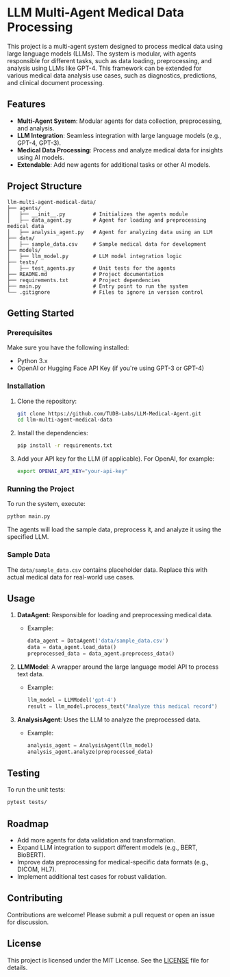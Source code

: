 
# LLM Multi-Agent Medical Data Processing

This project is a multi-agent system designed to process medical data using large language models (LLMs). The system is modular, with agents responsible for different tasks, such as data loading, preprocessing, and analysis using LLMs like GPT-4. This framework can be extended for various medical data analysis use cases, such as diagnostics, predictions, and clinical document processing.

## Features

- **Multi-Agent System**: Modular agents for data collection, preprocessing, and analysis.
- **LLM Integration**: Seamless integration with large language models (e.g., GPT-4, GPT-3).
- **Medical Data Processing**: Process and analyze medical data for insights using AI models.
- **Extendable**: Add new agents for additional tasks or other AI models.

## Project Structure

```
llm-multi-agent-medical-data/
├── agents/
│   ├── __init__.py         # Initializes the agents module
│   ├── data_agent.py       # Agent for loading and preprocessing medical data
│   ├── analysis_agent.py   # Agent for analyzing data using an LLM
├── data/
│   ├── sample_data.csv     # Sample medical data for development
├── models/
│   ├── llm_model.py        # LLM model integration logic
├── tests/
│   ├── test_agents.py      # Unit tests for the agents
├── README.md               # Project documentation
├── requirements.txt        # Project dependencies
├── main.py                 # Entry point to run the system
└── .gitignore              # Files to ignore in version control
```

## Getting Started

### Prerequisites

Make sure you have the following installed:

- Python 3.x
- OpenAI or Hugging Face API Key (if you're using GPT-3 or GPT-4)

### Installation

1. Clone the repository:

   ```bash
   git clone https://github.com/TUDB-Labs/LLM-Medical-Agent.git
   cd llm-multi-agent-medical-data
   ```

2. Install the dependencies:

   ```bash
   pip install -r requirements.txt
   ```

3. Add your API key for the LLM (if applicable). For OpenAI, for example:

   ```bash
   export OPENAI_API_KEY="your-api-key"
   ```

### Running the Project

To run the system, execute:

```bash
python main.py
```

The agents will load the sample data, preprocess it, and analyze it using the specified LLM.

### Sample Data

The `data/sample_data.csv` contains placeholder data. Replace this with actual medical data for real-world use cases.

## Usage

1. **DataAgent**: Responsible for loading and preprocessing medical data.
   
   - Example:
     ```python
     data_agent = DataAgent('data/sample_data.csv')
     data = data_agent.load_data()
     preprocessed_data = data_agent.preprocess_data()
     ```

2. **LLMModel**: A wrapper around the large language model API to process text data.
   
   - Example:
     ```python
     llm_model = LLMModel('gpt-4')
     result = llm_model.process_text("Analyze this medical record")
     ```

3. **AnalysisAgent**: Uses the LLM to analyze the preprocessed data.
   
   - Example:
     ```python
     analysis_agent = AnalysisAgent(llm_model)
     analysis_agent.analyze(preprocessed_data)
     ```

## Testing

To run the unit tests:

```bash
pytest tests/
```

## Roadmap

- Add more agents for data validation and transformation.
- Expand LLM integration to support different models (e.g., BERT, BioBERT).
- Improve data preprocessing for medical-specific data formats (e.g., DICOM, HL7).
- Implement additional test cases for robust validation.

## Contributing

Contributions are welcome! Please submit a pull request or open an issue for discussion.

## License

This project is licensed under the MIT License. See the [LICENSE](LICENSE) file for details.
